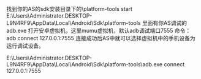 找到你的AS的sdk安装目录下的\platform-tools
start E:\Users\Administrator.DESKTOP-L9N4RF9\AppData\Local\Android\Sdk\platform-tools
里面有你AS调试的adb.exe
打开安卓虚拟机，这里mumu虚拟机，默认adb调试端口7555
命令：adb connect 127.0.0.1:7555
连接成功后AS中就可以选择虚拟机中的手机设备为运行调试设备。



E:\Users\Administrator.DESKTOP-L9N4RF9\AppData\Local\Android\Sdk\platform-tools\adb.exe connect 127.0.0.1:7555